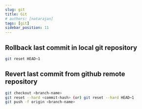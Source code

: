 ```yaml
---
slug: git
title: Git
# authors: [natarajan]
tags: [git]
sidebar_position: 11
---
```


## Rollback last commit in local git repository

```sh title="Revert last commit in local git repository"
git reset HEAD~1
```

## Revert last commit from github remote repository

```sh title="Revert last commit from remote repository"
git checkout <branch-name>
git reset --hard <commit-hash> (or) git reset --hard HEAD~1
git push -f origin <branch-name>
```
